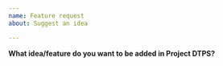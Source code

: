 ```yaml
---
name: Feature request
about: Suggest an idea

---
```


**What idea/feature do you want to be added in Project DTPS?**

